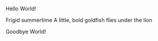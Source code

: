 Hello World!



Frigid summertime
A little, bold goldfish flies
under the lion








Goodbye World!
